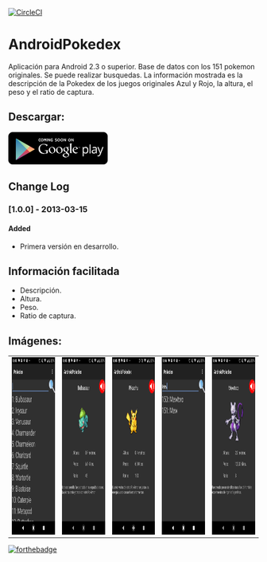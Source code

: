 [![CircleCI](https://dl.circleci.com/status-badge/img/gh/salinasdev/androidPokedex/tree/master.svg?style=svg)](https://dl.circleci.com/status-badge/redirect/gh/salinasdev/androidPokedex/tree/master)

# AndroidPokedex
Aplicación para Android 2.3 o superior. Base de datos con los 151 pokemon originales. Se puede realizar busquedas. La información mostrada es la descripción de la Pokedex de los juegos originales Azul y Rojo, la altura, el peso y el ratio de captura.

## Descargar:
<img alt='Próximamente en Google Play' src='https://github.com/salinasdev/androidPokedex/blob/master/images/androidmarket.png' width="200"/>


## Change Log
### [1.0.0] - 2013-03-15
#### Added
- Primera versión en desarrollo.

## Información facilitada

- Descripción.
- Altura.
- Peso.
- Ratio de captura.

## Imágenes:
<table border="0" cellpadding="0" cellspacing="0" width="100">
<tr>
<td><img src="https://github.com/salinasdev/androidPokedex/blob/master/images/1.png" width="220" height="356"></td>
  <td><img src="https://github.com/salinasdev/androidPokedex/blob/master/images/2.png" width="220" height="356"></td>
  <td><img src="https://github.com/salinasdev/androidPokedex/blob/master/images/3.png" width="220" height="356"></td>
  <td><img src="https://github.com/salinasdev/androidPokedex/blob/master/images/4.png" width="220" height="356"></td>
  <td><img src="https://github.com/salinasdev/androidPokedex/blob/master/images/5.png" width="220" height="356"></td>
</tr>
</table>

[![forthebadge](https://forthebadge.com/images/badges/made-with-java.svg)](https://forthebadge.com)
